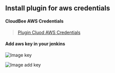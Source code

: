 ## Install plugin for aws credentials
#### CloudBee AWS Credentials
> [Plugin Cluod AWS Credentials](https://wiki.jenkins.io/display/JENKINS/CloudBees+AWS+Credentials+Plugin)

#### Add aws key in your jenkins
![Image key](https://github.com/jnjam6681/jenkins-docker/blob/master/aws-credentials/Screen%20Shot%202562-05-15%20at%2014.17.06.png)

![Image add key](https://github.com/jnjam6681/jenkins-docker/blob/master/aws-credentials/Screen%20Shot%202562-05-15%20at%2014.24.28.png)
